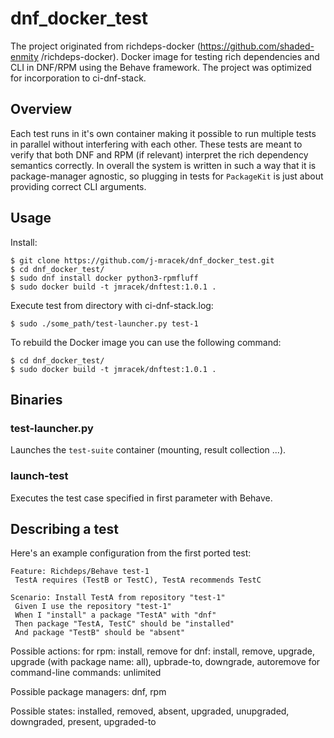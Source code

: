 # dnf_docker_test
The project originated from richdeps-docker (https://github.com/shaded-enmity
/richdeps-docker). Docker image for testing rich dependencies and CLI in DNF/RPM
using the Behave framework. The project was optimized for incorporation to
ci-dnf-stack.

## Overview
Each test runs in it's own container making it possible to run multiple tests
in parallel without interfering with each other. These tests are meant to
verify that both DNF and RPM (if relevant) interpret the rich dependency semantics
correctly. In overall the system is written in such a way that it is package-manager
agnostic, so plugging in tests for `PackageKit` is just about providing correct
CLI arguments.

## Usage

Install:
```
$ git clone https://github.com/j-mracek/dnf_docker_test.git
$ cd dnf_docker_test/
$ sudo dnf install docker python3-rpmfluff
$ sudo docker build -t jmracek/dnftest:1.0.1 .
```

Execute test from directory with ci-dnf-stack.log:
```
$ sudo ./some_path/test-launcher.py test-1
```

To rebuild the Docker image you can use the following command:
```
$ cd dnf_docker_test/
$ sudo docker build -t jmracek/dnftest:1.0.1 .
```

## Binaries

### test-launcher.py
Launches the `test-suite` container (mounting, result collection ...).

### launch-test
Executes the test case specified in first parameter with Behave.

## Describing a test

Here's an example configuration from the first ported test:

```
Feature: Richdeps/Behave test-1
 TestA requires (TestB or TestC), TestA recommends TestC

Scenario: Install TestA from repository "test-1"
 Given I use the repository "test-1"
 When I "install" a package "TestA" with "dnf"
 Then package "TestA, TestC" should be "installed"
 And package "TestB" should be "absent"

```

Possible actions:
    for rpm: install, remove
    for dnf: install, remove, upgrade, upgrade (with package name: all), upbrade-to,
    downgrade, autoremove
    for command-line commands: unlimited

Possible package managers: dnf, rpm

Possible states: installed, removed, absent, upgraded, unupgraded, downgraded, present,
upgraded-to
